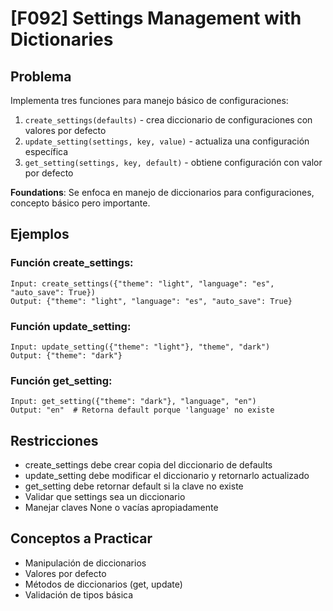 # [F092] Settings Management with Dictionaries

## Problema

Implementa tres funciones para manejo básico de configuraciones:

1. `create_settings(defaults)` - crea diccionario de configuraciones con valores por defecto
2. `update_setting(settings, key, value)` - actualiza una configuración específica
3. `get_setting(settings, key, default)` - obtiene configuración con valor por defecto

**Foundations**: Se enfoca en manejo de diccionarios para configuraciones, concepto básico pero importante.

## Ejemplos

### Función create_settings:
```
Input: create_settings({"theme": "light", "language": "es", "auto_save": True})
Output: {"theme": "light", "language": "es", "auto_save": True}
```

### Función update_setting:
```
Input: update_setting({"theme": "light"}, "theme", "dark")
Output: {"theme": "dark"}
```

### Función get_setting:
```
Input: get_setting({"theme": "dark"}, "language", "en")
Output: "en"  # Retorna default porque 'language' no existe
```

## Restricciones
- create_settings debe crear copia del diccionario de defaults
- update_setting debe modificar el diccionario y retornarlo actualizado
- get_setting debe retornar default si la clave no existe
- Validar que settings sea un diccionario
- Manejar claves None o vacías apropiadamente

## Conceptos a Practicar
- Manipulación de diccionarios
- Valores por defecto
- Métodos de diccionarios (get, update)
- Validación de tipos básica
